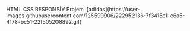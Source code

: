 <p> HTML CSS RESPONSİV Projem</>
  ![adidas](https://user-images.githubusercontent.com/125599906/222952136-7f3415e1-c6a5-4178-bc51-22f505208892.gif)
